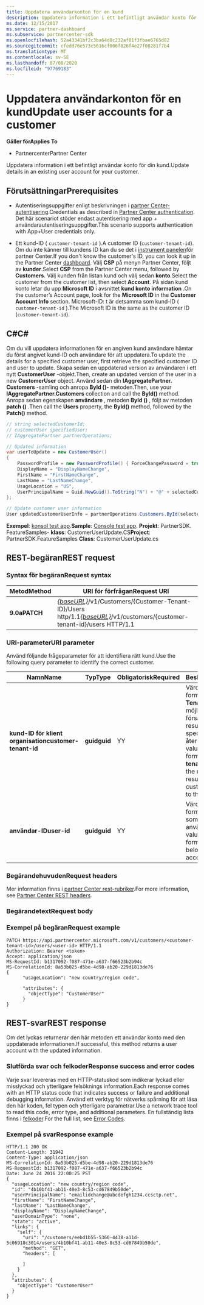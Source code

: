 ```yaml
---
title: Uppdatera användarkonton för en kund
description: Uppdatera information i ett befintligt användar konto för din kund.
ms.date: 12/15/2017
ms.service: partner-dashboard
ms.subservice: partnercenter-sdk
ms.openlocfilehash: 52a43341bf2c3ba64d8c232af01f3fbae6765d82
ms.sourcegitcommit: cfedd76e573c5616cf006f826f4e27f08281f7b4
ms.translationtype: MT
ms.contentlocale: sv-SE
ms.lasthandoff: 07/08/2020
ms.locfileid: "97769183"
---
```

# <a name="update-user-accounts-for-a-customer"></a><span data-ttu-id="3f955-103">Uppdatera användarkonton för en kund</span><span class="sxs-lookup"><span data-stu-id="3f955-103">Update user accounts for a customer</span></span>

<span data-ttu-id="3f955-104">**Gäller för**</span><span class="sxs-lookup"><span data-stu-id="3f955-104">**Applies To**</span></span>

- <span data-ttu-id="3f955-105">Partnercenter</span><span class="sxs-lookup"><span data-stu-id="3f955-105">Partner Center</span></span>

<span data-ttu-id="3f955-106">Uppdatera information i ett befintligt användar konto för din kund.</span><span class="sxs-lookup"><span data-stu-id="3f955-106">Update details in an existing user account for your customer.</span></span>

## <a name="prerequisites"></a><span data-ttu-id="3f955-107">Förutsättningar</span><span class="sxs-lookup"><span data-stu-id="3f955-107">Prerequisites</span></span>

- <span data-ttu-id="3f955-108">Autentiseringsuppgifter enligt beskrivningen i [partner Center-autentisering](partner-center-authentication.md).</span><span class="sxs-lookup"><span data-stu-id="3f955-108">Credentials as described in [Partner Center authentication](partner-center-authentication.md).</span></span> <span data-ttu-id="3f955-109">Det här scenariot stöder endast autentisering med app + användarautentiseringsuppgifter.</span><span class="sxs-lookup"><span data-stu-id="3f955-109">This scenario supports authentication with App+User credentials only.</span></span>

- <span data-ttu-id="3f955-110">Ett kund-ID ( `customer-tenant-id` ).</span><span class="sxs-lookup"><span data-stu-id="3f955-110">A customer ID (`customer-tenant-id`).</span></span> <span data-ttu-id="3f955-111">Om du inte känner till kundens ID kan du se det i [instrument panelen](https://partner.microsoft.com/dashboard)för partner Center.</span><span class="sxs-lookup"><span data-stu-id="3f955-111">If you don't know the customer's ID, you can look it up in the Partner Center [dashboard](https://partner.microsoft.com/dashboard).</span></span> <span data-ttu-id="3f955-112">Välj **CSP** på menyn Partner Center, följt av **kunder**.</span><span class="sxs-lookup"><span data-stu-id="3f955-112">Select **CSP** from the Partner Center menu, followed by **Customers**.</span></span> <span data-ttu-id="3f955-113">Välj kunden från listan kund och välj sedan **konto**.</span><span class="sxs-lookup"><span data-stu-id="3f955-113">Select the customer from the customer list, then select **Account**.</span></span> <span data-ttu-id="3f955-114">På sidan kund konto letar du upp **Microsoft ID** i avsnittet **kund konto information** .</span><span class="sxs-lookup"><span data-stu-id="3f955-114">On the customer’s Account page, look for the **Microsoft ID** in the **Customer Account Info** section.</span></span> <span data-ttu-id="3f955-115">Microsoft-ID: t är detsamma som kund-ID ( `customer-tenant-id` ).</span><span class="sxs-lookup"><span data-stu-id="3f955-115">The Microsoft ID is the same as the customer ID  (`customer-tenant-id`).</span></span>

## <a name="c"></a><span data-ttu-id="3f955-116">C\#</span><span class="sxs-lookup"><span data-stu-id="3f955-116">C\#</span></span>

<span data-ttu-id="3f955-117">Om du vill uppdatera informationen för en angiven kund användare hämtar du först angivet kund-ID och användare för att uppdatera.</span><span class="sxs-lookup"><span data-stu-id="3f955-117">To update the details for a specified customer user, first retrieve the specified customer ID and user to update.</span></span> <span data-ttu-id="3f955-118">Skapa sedan en uppdaterad version av användaren i ett nytt **CustomerUser** -objekt.</span><span class="sxs-lookup"><span data-stu-id="3f955-118">Then, create an updated version of the user in a new **CustomerUser** object.</span></span> <span data-ttu-id="3f955-119">Använd sedan din **IAggregatePartner. Customers** -samling och anropa **ById ()-** metoden.</span><span class="sxs-lookup"><span data-stu-id="3f955-119">Then, use your **IAggregatePartner.Customers** collection and call the **ById()** method.</span></span> <span data-ttu-id="3f955-120">Anropa sedan egenskapen **användare** , metoden **ById ()** , följt av metoden **patch ()** .</span><span class="sxs-lookup"><span data-stu-id="3f955-120">Then call the **Users** property, the **ById()** method, followed by the **Patch()** method.</span></span>

``` csharp
// string selectedCustomerId;
// customerUser specifiedUser;
// IAggregatePartner partnerOperations;

// Updated information
var userToUpdate = new CustomerUser()
{
    PasswordProfile = new PasswordProfile() { ForceChangePassword = true, Password = "testPw@!122B" },
    DisplayName = "DisplayNameChange",
    FirstName = "FirstNameChange",
    LastName = "LastNameChange",
    UsageLocation = "US",
    UserPrincipalName = Guid.NewGuid().ToString("N") + "@" + selectedCustomer.CompanyProfile.Domain.ToString()
};

// Update customer user information
User updatedCustomerUserInfo = partnerOperations.Customers.ById(selectedCustomerId).Users.ById(specifiedUser.Id).Patch(userToUpdate);

```

<span data-ttu-id="3f955-121">**Exempel**: [konsol test app](console-test-app.md).</span><span class="sxs-lookup"><span data-stu-id="3f955-121">**Sample**: [Console test app](console-test-app.md).</span></span> <span data-ttu-id="3f955-122">**Projekt**: PartnerSDK. FeatureSamples- **klass**: CustomerUserUpdate.CS</span><span class="sxs-lookup"><span data-stu-id="3f955-122">**Project**: PartnerSDK.FeatureSamples **Class**: CustomerUserUpdate.cs</span></span>

## <a name="rest-request"></a><span data-ttu-id="3f955-123">REST-begäran</span><span class="sxs-lookup"><span data-stu-id="3f955-123">REST request</span></span>

### <a name="request-syntax"></a><span data-ttu-id="3f955-124">Syntax för begäran</span><span class="sxs-lookup"><span data-stu-id="3f955-124">Request syntax</span></span>

| <span data-ttu-id="3f955-125">Metod</span><span class="sxs-lookup"><span data-stu-id="3f955-125">Method</span></span>    | <span data-ttu-id="3f955-126">URI för förfrågan</span><span class="sxs-lookup"><span data-stu-id="3f955-126">Request URI</span></span>                                                                                  |
|-----------|----------------------------------------------------------------------------------------------|
| <span data-ttu-id="3f955-127">**9.0a**</span><span class="sxs-lookup"><span data-stu-id="3f955-127">**PATCH**</span></span> | <span data-ttu-id="3f955-128">[*{baseURL}*](partner-center-rest-urls.md)/v1/Customers/{Customer-Tenant-ID}/Users http/1.1</span><span class="sxs-lookup"><span data-stu-id="3f955-128">[*{baseURL}*](partner-center-rest-urls.md)/v1/customers/{customer-tenant-id}/users HTTP/1.1</span></span> |

### <a name="uri-parameter"></a><span data-ttu-id="3f955-129">URI-parameter</span><span class="sxs-lookup"><span data-stu-id="3f955-129">URI parameter</span></span>

<span data-ttu-id="3f955-130">Använd följande frågeparameter för att identifiera rätt kund.</span><span class="sxs-lookup"><span data-stu-id="3f955-130">Use the following query parameter to identify the correct customer.</span></span>

| <span data-ttu-id="3f955-131">Namn</span><span class="sxs-lookup"><span data-stu-id="3f955-131">Name</span></span>                   | <span data-ttu-id="3f955-132">Typ</span><span class="sxs-lookup"><span data-stu-id="3f955-132">Type</span></span>     | <span data-ttu-id="3f955-133">Obligatorisk</span><span class="sxs-lookup"><span data-stu-id="3f955-133">Required</span></span> | <span data-ttu-id="3f955-134">Beskrivning</span><span class="sxs-lookup"><span data-stu-id="3f955-134">Description</span></span>                                                                                                                                            |
|------------------------|----------|----------|--------------------------------------------------------------------------------------------------------------------------------------------------------|
| <span data-ttu-id="3f955-135">**kund-ID för klient organisation**</span><span class="sxs-lookup"><span data-stu-id="3f955-135">**customer-tenant-id**</span></span> | <span data-ttu-id="3f955-136">**guid**</span><span class="sxs-lookup"><span data-stu-id="3f955-136">**guid**</span></span> | <span data-ttu-id="3f955-137">Y</span><span class="sxs-lookup"><span data-stu-id="3f955-137">Y</span></span>        | <span data-ttu-id="3f955-138">Värdet är ett GUID-formaterat **kund-Tenant-ID** som gör det möjligt för åter försäljaren att filtrera resultaten för en specifik kund som tillhör åter försäljaren.</span><span class="sxs-lookup"><span data-stu-id="3f955-138">The value is a GUID formatted **customer-tenant-id** that allows the reseller to filter the results for a given customer that belongs to the reseller.</span></span> |
| <span data-ttu-id="3f955-139">**användar-ID**</span><span class="sxs-lookup"><span data-stu-id="3f955-139">**user-id**</span></span>            | <span data-ttu-id="3f955-140">**guid**</span><span class="sxs-lookup"><span data-stu-id="3f955-140">**guid**</span></span> | <span data-ttu-id="3f955-141">Y</span><span class="sxs-lookup"><span data-stu-id="3f955-141">Y</span></span>        | <span data-ttu-id="3f955-142">Värdet är ett GUID-formaterat **användar-ID** som tillhör ett enda användar konto.</span><span class="sxs-lookup"><span data-stu-id="3f955-142">The value is a GUID formatted **user-id** that belongs to a single user account.</span></span>                                                                       |

### <a name="request-headers"></a><span data-ttu-id="3f955-143">Begärandehuvuden</span><span class="sxs-lookup"><span data-stu-id="3f955-143">Request headers</span></span>

<span data-ttu-id="3f955-144">Mer information finns i [partner Center rest-rubriker](headers.md).</span><span class="sxs-lookup"><span data-stu-id="3f955-144">For more information, see [Partner Center REST headers](headers.md).</span></span>

### <a name="request-body"></a><span data-ttu-id="3f955-145">Begärandetext</span><span class="sxs-lookup"><span data-stu-id="3f955-145">Request body</span></span>

### <a name="request-example"></a><span data-ttu-id="3f955-146">Exempel på begäran</span><span class="sxs-lookup"><span data-stu-id="3f955-146">Request example</span></span>

```http
PATCH https://api.partnercenter.microsoft.com/v1/customers/<customer-tenant-id>/users/<user-id> HTTP/1.1
Authorization: Bearer <token>
Accept: application/json
MS-RequestId: b1317092-f087-471e-a637-f66523b2b94c
MS-CorrelationId: 8a53b025-d5be-4d98-ab20-229d1813de76
{
      "usageLocation": "new country/region code",

      "attributes": {
        "objectType": "CustomerUser"
      }
}
```

## <a name="rest-response"></a><span data-ttu-id="3f955-147">REST-svar</span><span class="sxs-lookup"><span data-stu-id="3f955-147">REST response</span></span>

<span data-ttu-id="3f955-148">Om det lyckas returnerar den här metoden ett användar konto med den uppdaterade informationen.</span><span class="sxs-lookup"><span data-stu-id="3f955-148">If successful, this method returns a user account with the updated information.</span></span>

### <a name="response-success-and-error-codes"></a><span data-ttu-id="3f955-149">Slutförda svar och felkoder</span><span class="sxs-lookup"><span data-stu-id="3f955-149">Response success and error codes</span></span>

<span data-ttu-id="3f955-150">Varje svar levereras med en HTTP-statuskod som indikerar lyckad eller misslyckad och ytterligare felsöknings information.</span><span class="sxs-lookup"><span data-stu-id="3f955-150">Each response comes with an HTTP status code that indicates success or failure and additional debugging information.</span></span> <span data-ttu-id="3f955-151">Använd ett verktyg för nätverks spårning för att läsa den här koden, fel typen och ytterligare parametrar.</span><span class="sxs-lookup"><span data-stu-id="3f955-151">Use a network trace tool to read this code, error type, and additional parameters.</span></span> <span data-ttu-id="3f955-152">En fullständig lista finns i [felkoder](error-codes.md).</span><span class="sxs-lookup"><span data-stu-id="3f955-152">For the full list, see [Error Codes](error-codes.md).</span></span>

### <a name="response-example"></a><span data-ttu-id="3f955-153">Exempel på svar</span><span class="sxs-lookup"><span data-stu-id="3f955-153">Response example</span></span>

```http
HTTP/1.1 200 OK
Content-Length: 31942
Content-Type: application/json
MS-CorrelationId: 8a53b025-d5be-4d98-ab20-229d1813de76
MS-RequestId: b1317092-f087-471e-a637-f66523b2b94c
Date: June 24 2016 22:00:25 PST
{
  "usageLocation": "new country/region code",
  "id": "4b10bf41-ab11-40e3-8c53-cd67849b50de",
  "userPrincipalName": "emailidchange@abcdefgh1234.ccsctp.net",
  "firstName": "FirstNameChange",
  "lastName": "LastNameChange",
  "displayName": "DisplayNameChange",
  "userDomainType": "none",
  "state": "active",
  "links": {
    "self": {
      "uri": "/customers/eebd1b55-5360-4438-a11d-5c06918c3014/users/4b10bf41-ab11-40e3-8c53-cd67849b50de",
      "method": "GET",
      "headers": [

      ]
    }
  },
  "attributes": {
    "objectType": "CustomerUser"
  }
}
```
